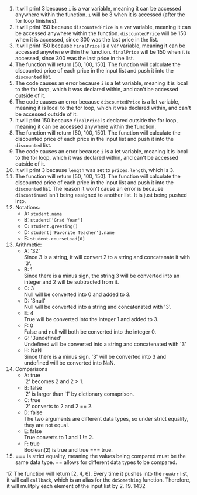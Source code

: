 1. It will print 3 because `i` is a var variable, meaning it can be accessed anywhere within the function. `i` will be 3 when it is accessed (after the for loop finishes).
2. It will print 150 because `discountedPrice` is a var variable, meaning it can be accessed anywhere within the function. `discountedPrice` will be 150 when it is accessed, since 300 was the last price in the list.
3. It will print 150 because `finalPrice` is a var variable, meaning it can be accessed anywhere within the function. `finalPrice` will be 150 when it is accessed, since 300 was the last price in the list.
4. The function will return [50, 100, 150]. The function will calculate the discounted price of each price in the input list and push it into the `discounted` list.
5. The code causes an error because `i` is a let variable, meaning it is local to the for loop, which it was declared within, and can't be accessed outside of it.
6. The code causes an error because `discountedPrice` is a let variable, meaning it is local to the for loop, which it was declared within, and can't be accessed outside of it.
7. It will print 150 because `finalPrice` is declared outside the for loop, meaning it can be accessed anywhere within the function.
8. The function will return [50, 100, 150]. The function will calculate the discounted price of each price in the input list and push it into the `discounted` list.
9. The code causes an error because `i` is a let variable, meaning it is local to the for loop, which it was declared within, and can't be accessed outside of it.
10. It will print 3 because `length` was set to `prices.length`, which is 3.
11. The function will return [50, 100, 150]. The function will calculate the discounted price of each price in the input list and push it into the `discounted` list. The reason it won't cause an error is because `discontinued` isn't being assigned to another list. It is just being pushed into.
12. Notations:
    * A: `student.name`
    * B: `student['Grad Year']`
    * C: `student.greeting()`
    * D: `student['Favorite Teacher'].name`
    * E: `student.courseLoad[0]`
13. Arithmetic:
    * A: '32'  
        Since 3 is a string, it will convert 2 to a string and concatenate it with '3'.
    * B: 1  
        Since there is a minus sign, the string 3 will be converted into an integer and 2 will be subtracted from it.
    * C: 3  
        Null will be converted into 0 and added to 3.
    * D: '3null'  
        Null will be converted into a string and concatenated with '3'.
    * E: 4  
        True will be converted into the integer 1 and added to 3.
    * F: 0  
        False and null will both be converted into the integer 0.
    * G: '3undefined'  
        Undefined will be converted into a string and concatenated with '3'
    * H: NaN  
        Since there is a minus sign, '3' will be converted into 3 and undefined will be converted into NaN.
14. Comparisons
    * A: true  
        '2' becomes 2 and 2 > 1.
    * B: false  
        '2' is larger than '1' by dictionary comaprison.
    * C: true  
        '2' converts to 2 and 2 == 2.
    * D: false  
        The two arguments are different data types, so under strict equality, they are not equal.
    * E: false  
        True converts to 1 and 1 != 2.
    * F: true  
        Boolean(2) is true and true === true.
15. === is strict equality, meaning the values being compared must be the same data type. == allows for different data types to be compared.  

17\. The function will return [2, 4, 6]. Every time it pushes into the `newArr` list, it will call `callback`, which is an alias for the `doSomething` function. Therefore, it will mulitply each element of the input list by 2.
19\. 1432
